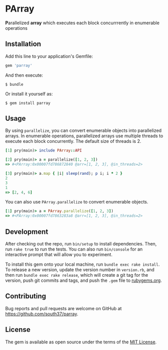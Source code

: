 # PArray
**P**arallelized **array** which executes each block concurrrently in enumerable operations

## Installation

Add this line to your application's Gemfile:

```ruby
gem 'parray'
```

And then execute:

    $ bundle

Or install it yourself as:

    $ gem install parray

## Usage

By using `parallelize`, you can convert enumerable objects into parallelized arrays. In enumerable operations, parallelized arrays use multiple threads to execute each block concurrently. The default size of threads is 2.

```ruby
[1] pry(main)> include PArray::API

[2] pry(main)> a = parallelize([1, 2, 3])
=> #<PArray:0x00007fd786872840 @arr=[1, 2, 3], @in_threads=2>

[3] pry(main)> a.map { |i| sleep(rand); p i; i * 2 }
2
3
1
=> [2, 4, 6]
```

You can also use `PArray.parallelize` to convert enumerable objects.

```ruby
[1] pry(main)> a = PArray.parallelize([1, 2, 3])
=> #<PArray:0x00007fd7863283a8 @arr=[1, 2, 3], @in_threads=2>
```

## Development

After checking out the repo, run `bin/setup` to install dependencies. Then, run `rake true` to run the tests. You can also run `bin/console` for an interactive prompt that will allow you to experiment.

To install this gem onto your local machine, run `bundle exec rake install`. To release a new version, update the version number in `version.rb`, and then run `bundle exec rake release`, which will create a git tag for the version, push git commits and tags, and push the `.gem` file to [rubygems.org](https://rubygems.org).

## Contributing

Bug reports and pull requests are welcome on GitHub at https://github.com/south37/parray.

## License

The gem is available as open source under the terms of the [MIT License](https://opensource.org/licenses/MIT).
